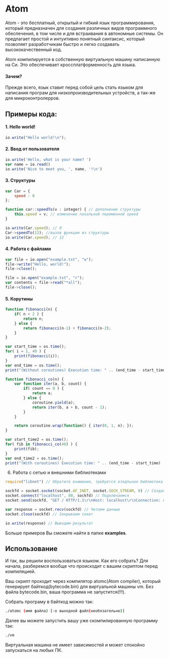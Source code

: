 # Atom

Atom - это бесплатный, открытый и гибкий язык программирования, который предназначен для создания различных видов программного обеспечения, в том числе и для встраивания в автономные системы. Он предлагает простой и интуитивно понятный синтаксис, который позволяет разработчикам быстро и легко создавать высококачественный код.

Atom компилируется в собственную виртуальную машину написанную на Си. Это обеспечивает кроссплатформенность для языка. 

#### Зачем?
Прежде всего, язык ставит перед собой цель стать языком для написания програм для низкопроизводительных устройств, а так-же для микроконтролерров. 

## Примеры кода:
#### 1. Hello world!
```js
io.write("Hello world!\n");
```
#### 2. Ввод от пользователя
```js
io.write('Hello, what is your name? ')
var name = io.read()
io.write('Nice to meet you, ', name, '!\n')
```
#### 3. Структуры
```js
var Car = {
	speed : 0
};

function car::speedTo(v : integer) { // дополнение структуры
	this.speed = v; // изменение локальной переменной speed
}

io.write(Car.speed); // 0
Car->speedTo(12); //вызов функции из структуры
io.write(Car.speed); // 12
```
#### 4. Работа с файлами
```js
var file = io.open("example.txt", "w");
file->write("Hello, world!");
file->close();

file = io.open("example.txt", "r");
var contents = file->read("*all");
file->close();
```

#### 5. Корутины
```js
function fibonacci(n) {
    if( n < 2 ) {
        return n;
    } else {
        return fibonacci(n-1) + fibonacci(n-2);
    }
}

var start_time = os.time();
for( i = 1, 40 ) {
    print(fibonacci(i));
}
var end_time = os.time();
print("(Without coroutines) Execution time: " .. (end_time - start_time) .. " seconds");

function fibonacci_co(n) {
    var function iter(a, b, count) {
        if( count == 0 ) {
            return a;
        } else {
            coroutine.yield(a);
            return iter(b, a + b, count - 1);
        }
    }

    return coroutine.wrap(function() { iter(0, 1, n); });
}

var start_time2 = os.time();
for( fib in fibonacci_co(40) ) {
    print(fib);
}
var end_time2 = os.time();
print("(With coroutines) Execution time: " .. (end_time - start_time) .. " seconds");

```

6. Работа с сетью и внешними библиотеками
```js
require("libnet") // Обратите внимание, требуется отедльная библиотека для работы с сетью. Ее можно найти в lib/libnet/libnet.so

sockfd = socket.socket(socket.AF_INET, socket.SOCK_STREAM, 0) // Создаем сокет
socket.connect("localhost", 80, sockfd) // Подключаемся
socket.send(sockfd, "GET / HTTP/1.1\r\nHost: localhost\r\nConnection: close\r\n\r\n") // Отправляем данные

var response = socket.recv(sockfd) // Читаем данные
socket.close(sockfd) // Закрываем сокет

io.write(response) // Выводим результат
```

Больше примеров Вы сможете найти в папке **examples**.

## Использование

И так, вы решили воспользоваться языком. Как его собрать?
Для начала, разберемся вообще что происходит с вашим скриптом перед компиляцией.

Ваш скрипт проходит через компилятор atomc(Atom compiler), который генерирует байткод(bytecode.bin) для виртуальной машины vm. Без файла bytecode.bin, ваша программа не запустится(!!!).

Собрать програму в байткод можно так:
```bash
./atomc (имя файла) [-о выходной файл(необязательно)]
```

Далее вы можете запустить вашу уже скомпилированную программу так:
```bash
./vm
```

Виртуальная машина не имеет зависимостей и может спокойно запускаться на любых ПК.
